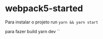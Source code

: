 # webpack5-started

Para instalar o projeto 
run `yarn && yarn start`

para fazer build 
yarn dev
``
